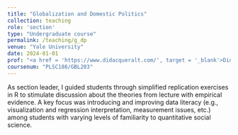 ```yaml
---
title: "Globalization and Domestic Politics"
collection: teaching
role: 'section'
type: "Undergraduate course"
permalink: /teaching/g_dp
venue: "Yale University"
date: 2024-01-01
prof: "<a href = 'https://www.didacqueralt.com/', target = '_blank'>Didac Queralt</a>"
coursenum: "PLSC186/GBL203"
---
```


As section leader, I guided students through simplified replication exercises in R to stimulate discussion about the theories from lecture with empirical evidence. A key focus was introducing and improving data literacy (e.g., visualization and regression interpretation, measurement issues, etc.) among students with varying levels of familiarity to quantitative social science. 
